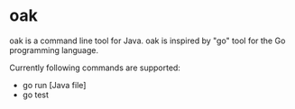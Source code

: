 # oak
oak is a command line tool for Java. oak is inspired by "go" tool for the Go programming language.

Currently following commands are supported:

* go run [Java file]
* go test
